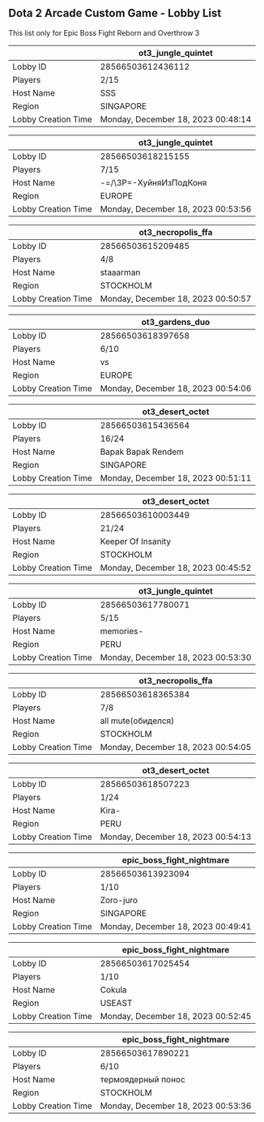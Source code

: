 ## Dota 2 Arcade Custom Game - Lobby List

This list only for Epic Boss Fight Reborn and Overthrow 3

|  | ot3_jungle_quintet |
| ------ | ------ |
| Lobby ID | 28566503612436112 |
| Players | 2/15 |
| Host Name | SSS |
| Region | SINGAPORE |
| Lobby Creation Time | Monday, December 18, 2023 00:48:14 |


|  | ot3_jungle_quintet |
| ------ | ------ |
| Lobby ID | 28566503618215155 |
| Players | 7/15 |
| Host Name | -=/\3P=-ХуйняИзПодКоня |
| Region | EUROPE |
| Lobby Creation Time | Monday, December 18, 2023 00:53:56 |


|  | ot3_necropolis_ffa |
| ------ | ------ |
| Lobby ID | 28566503615209485 |
| Players | 4/8 |
| Host Name | staaarman |
| Region | STOCKHOLM |
| Lobby Creation Time | Monday, December 18, 2023 00:50:57 |


|  | ot3_gardens_duo |
| ------ | ------ |
| Lobby ID | 28566503618397658 |
| Players | 6/10 |
| Host Name | vs |
| Region | EUROPE |
| Lobby Creation Time | Monday, December 18, 2023 00:54:06 |


|  | ot3_desert_octet |
| ------ | ------ |
| Lobby ID | 28566503615436564 |
| Players | 16/24 |
| Host Name | Bapak Bapak Rendem |
| Region | SINGAPORE |
| Lobby Creation Time | Monday, December 18, 2023 00:51:11 |


|  | ot3_desert_octet |
| ------ | ------ |
| Lobby ID | 28566503610003449 |
| Players | 21/24 |
| Host Name | Keeper Of Insanity |
| Region | STOCKHOLM |
| Lobby Creation Time | Monday, December 18, 2023 00:45:52 |


|  | ot3_jungle_quintet |
| ------ | ------ |
| Lobby ID | 28566503617780071 |
| Players | 5/15 |
| Host Name | memories- |
| Region | PERU |
| Lobby Creation Time | Monday, December 18, 2023 00:53:30 |


|  | ot3_necropolis_ffa |
| ------ | ------ |
| Lobby ID | 28566503618365384 |
| Players | 7/8 |
| Host Name | all mute(обиделся) |
| Region | STOCKHOLM |
| Lobby Creation Time | Monday, December 18, 2023 00:54:05 |


|  | ot3_desert_octet |
| ------ | ------ |
| Lobby ID | 28566503618507223 |
| Players | 1/24 |
| Host Name | Kira- |
| Region | PERU |
| Lobby Creation Time | Monday, December 18, 2023 00:54:13 |


|  | epic_boss_fight_nightmare |
| ------ | ------ |
| Lobby ID | 28566503613923094 |
| Players | 1/10 |
| Host Name | Zoro-juro |
| Region | SINGAPORE |
| Lobby Creation Time | Monday, December 18, 2023 00:49:41 |


|  | epic_boss_fight_nightmare |
| ------ | ------ |
| Lobby ID | 28566503617025454 |
| Players | 1/10 |
| Host Name | Cokula |
| Region | USEAST |
| Lobby Creation Time | Monday, December 18, 2023 00:52:45 |


|  | epic_boss_fight_nightmare |
| ------ | ------ |
| Lobby ID | 28566503617890221 |
| Players | 6/10 |
| Host Name | термоядерный понос |
| Region | STOCKHOLM |
| Lobby Creation Time | Monday, December 18, 2023 00:53:36 |


